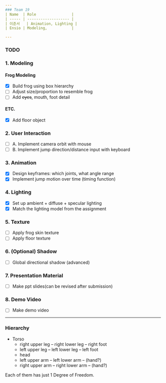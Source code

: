 ```yaml
---
### Team 19
| Name  | Role                |
| ----- | ------------------- |
| 이준서   | Animation, Lighting |
| Ensio | Modeling,           |

---
```

### TODO
### 1. Modeling
#### Frog Modeling
- [x] Build frog using box hierarchy
- [ ] Adjust size/proportion to resemble frog
- [ ] Add ~~eyes~~, mouth, foot detail
#### ETC.
- [x] Add floor object
### 2. User Interaction
- [ ] A. Implement camera orbit with mouse
- [ ] B. Implement jump direction/distance input with keyboard

### 3. Animation
- [x] Design keyframes: which joints, what angle range
- [x] Implement jump motion over time (timing function)

### 4. Lighting
- [x] Set up ambient + diffuse + specular lighting
- [x] Match the lighting model from the assignment

### 5. Texture
- [ ] Apply frog skin texture
- [ ] Apply floor texture

### 6. (Optional) Shadow
- [ ] Global directional shadow (advanced)

### 7. Presentation Material
- [ ] Make ppt slides(can be revised after submission)

### 8. Demo Video
- [ ] Make demo video

---
### Hierarchy
- Torso 	
	- right upper leg – right lower leg – right foot
	- left upper leg – left lower leg – left foot
	- head
	- left upper arm – left lower arm – (hand?)
	- right upper arm – right lower arm – (hand?)
 
 Each of them has just 1 Degree of Freedom.
